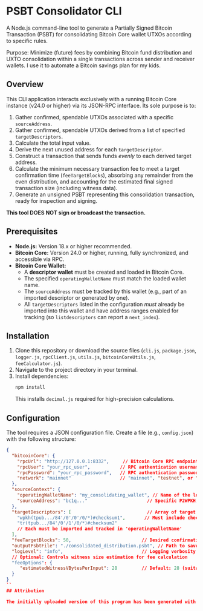 # PSBT Consolidator CLI

A Node.js command-line tool to generate a Partially Signed Bitcoin Transaction (PSBT) for consolidating Bitcoin Core wallet UTXOs according to specific rules.

Purpose: Minimize (future) fees by combining Bitcoin fund distribution and UXTO consolidation within a single transactions across sender and receiver wallets. I use it to automate a Bitcoin savings plan for my kids.

## Overview

This CLI application interacts exclusively with a running Bitcoin Core instance (v24.0 or higher) via its JSON-RPC interface. Its sole purpose is to:

1.  Gather confirmed, spendable UTXOs associated with a specific `sourceAddress`.
2.  Gather confirmed, spendable UTXOs derived from a list of specified `targetDescriptors`.
3.  Calculate the total input value.
4.  Derive the next unused address for each `targetDescriptor`.
5.  Construct a transaction that sends funds *evenly* to each derived target address.
6.  Calculate the minimum necessary transaction fee to meet a target confirmation time (`feeTargetBlocks`), absorbing any remainder from the even distribution, and accounting for the estimated final signed transaction size (including witness data).
7.  Generate an unsigned PSBT representing this consolidation transaction, ready for inspection and signing.

**This tool DOES NOT sign or broadcast the transaction.**

## Prerequisites

*   **Node.js:** Version 18.x or higher recommended.
*   **Bitcoin Core:** Version 24.0 or higher, running, fully synchronized, and accessible via RPC.
*   **Bitcoin Core Wallet:**
    *   A **descriptor wallet** must be created and loaded in Bitcoin Core.
    *   The specified `operatingWalletName` must match the loaded wallet name.
    *   The `sourceAddress` must be tracked by this wallet (e.g., part of an imported descriptor or generated by one).
    *   All `targetDescriptors` listed in the configuration *must* already be imported into this wallet and have address ranges enabled for tracking (so `listdescriptors` can report a `next_index`).

## Installation

1.  Clone this repository or download the source files (`cli.js`, `package.json`, `logger.js`, `rpcClient.js`, `utils.js`, `bitcoinCoreUtils.js`, `feeCalculator.js`).
2.  Navigate to the project directory in your terminal.
3.  Install dependencies:
    ```bash
    npm install
    ```
    This installs `decimal.js` required for high-precision calculations.

## Configuration

The tool requires a JSON configuration file. Create a file (e.g., `config.json`) with the following structure:

```json
{
  "bitcoinCore": {
    "rpcUrl": "http://127.0.0.1:8332",     // Bitcoin Core RPC endpoint URL
    "rpcUser": "your_rpc_user",           // RPC authentication username (or null if using cookie)
    "rpcPassword": "your_rpc_password",   // RPC authentication password (or null if using cookie)
    "network": "mainnet"                  // "mainnet", "testnet", or "regtest"
  },
  "sourceContext": {
    "operatingWalletName": "my_consolidating_wallet", // Name of the loaded descriptor wallet
    "sourceAddress": "bc1q..."                      // Specific P2WPKH, P2TR, P2SH, or Legacy address
  },
  "targetDescriptors": [                            // Array of target descriptor strings
    "wpkh(tpub.../84'/0'/0'/0/*)#checksum1",       // Must include checksum and end with '/*'
    "tr(tpub.../84'/0'/1'/0/*)#checksum2"
    // Each must be imported and tracked in 'operatingWalletName'
  ],
  "feeTargetBlocks": 50,                          // Desired confirmation target (blocks, integer > 0)
  "outputPsbtFile": "./consolidated_distribution.psbt", // Path to save the generated PSBT
  "logLevel": "info",                             // Logging verbosity: "trace", "debug", "info", "warn", "error"
  // Optional: Controls witness size estimation for fee calculation
  "feeOptions": {
     "estimatedWitnessVBytesPerInput": 28         // Default: 28 (suitable for P2WPKH). Adjust if needed.
  }
}
``
## Attribution

The initially uploaded version of this program has been generated with the amazing Gemini 2.5 Pro without any human modifications.
